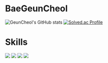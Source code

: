 

# BaeGeunCheol


![GeunCheol's GitHub stats](https://github-readme-stats.vercel.app/api?username=rmscjf2002&show_icons=true&theme=radical)
[![Solved.ac Profile](http://mazassumnida.wtf/api/v2/generate_badge?boj=soong2002)](https://solved.ac/soong2002/)



# Skills
<img src="https://img.shields.io/badge/C-239DFF?style=for-the-badge&logo=C&logoColor=black"/> <img src="https://img.shields.io/badge/C++-blue.svg?style=for-the-badge&logo=c%2B%2B"/> <img src="https://img.shields.io/badge/MySQL-4479A1?style=for-the-badge&logo=MySQL&logoColor=white"/>
<img src="https://img.shields.io/badge/C Sharp-239120?style=for-the-badge&logo=C Sharp&logoColor=white"/>

